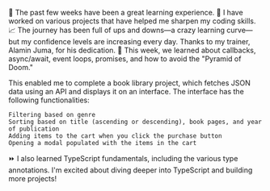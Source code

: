 🚀 The past few weeks have been a great learning experience.
👷 I have worked on various projects that have helped me sharpen my coding skills.
📈 The journey has been full of ups and downs—a crazy learning curve—but my confidence levels are increasing every day. Thanks to my trainer, Alamin Juma, for his dedication.
📖 This week, we learned about callbacks, async/await, event loops, promises, and how to avoid the "Pyramid of Doom."

This enabled me to complete a book library project, which fetches JSON data using an API and displays it on an interface.
The interface has the following functionalities:

    Filtering based on genre
    Sorting based on title (ascending or descending), book pages, and year of publication
    Adding items to the cart when you click the purchase button
    Opening a modal populated with the items in the cart

⏩ I also learned TypeScript fundamentals, including the various type annotations.
I'm excited about diving deeper into TypeScript and building more projects!